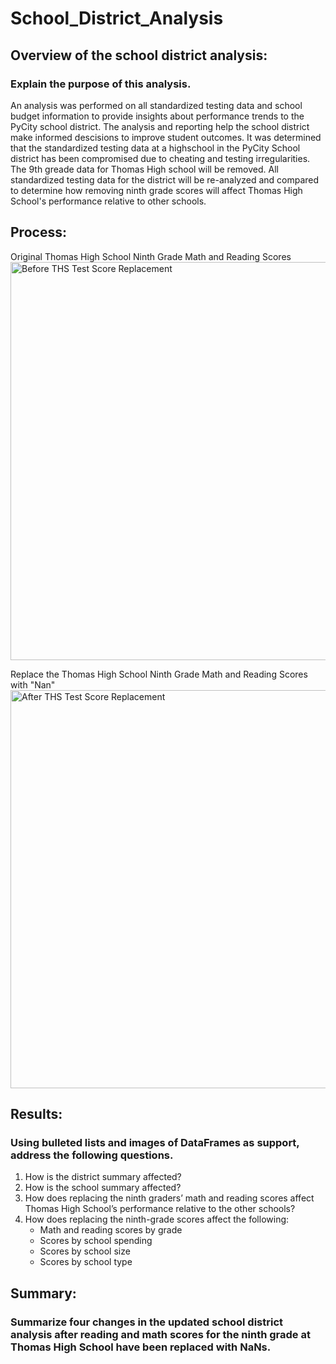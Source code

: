 # School_District_Analysis

## Overview of the school district analysis: 
### Explain the purpose of this analysis.

An analysis was performed on all standardized testing data and school budget information to provide insights about performance trends to the PyCity school district.  The analysis and reporting help the school district make informed descisions to improve student outcomes.  It was determined that the standardized testing data at a highschool in the PyCity School district has been compromised due to cheating and testing irregularities.  The 9th greade data for Thomas High school will be removed.  All standardized testing data for the district will be re-analyzed and compared to determine how removing ninth grade scores will affect Thomas High School's performance relative to other schools. 
 
## Process:
Original Thomas High School Ninth Grade Math and Reading Scores
<img width="637" alt="Before THS Test Score Replacement" src="https://user-images.githubusercontent.com/37478490/143772256-4be34cec-ca99-4bbf-8826-642cd4ef3e5e.png">

Replace the Thomas High School Ninth Grade Math and Reading Scores with "Nan"
<img width="637" alt="After THS Test Score Replacement" src="https://user-images.githubusercontent.com/37478490/143772117-f990c6f7-0cad-4343-bff9-26b51d875a8e.png">




## Results: 
### Using bulleted lists and images of DataFrames as support, address the following questions.

1. How is the district summary affected?
2. How is the school summary affected?
3. How does replacing the ninth graders’ math and reading scores affect Thomas High School’s performance relative to the other schools?
4. How does replacing the ninth-grade scores affect the following:
    * Math and reading scores by grade
    * Scores by school spending
    * Scores by school size
    * Scores by school type

## Summary: 
### Summarize four changes in the updated school district analysis after reading and math scores for the ninth grade at Thomas High School have been replaced with NaNs.
